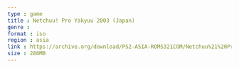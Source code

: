 ```yaml
---
type : game
title : Netchuu! Pro Yakyuu 2003 (Japan)
genre : 
format : iso
region : asia
link : https://archive.org/download/PS2-ASIA-ROMS321COM/Netchuu%21%20Pro%20Yakyuu%202003%20%28Japan%29.7z
size : 280MB
---
```

